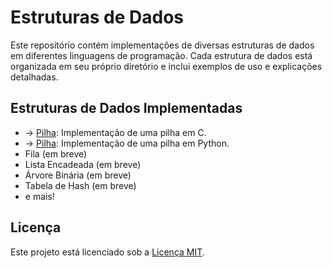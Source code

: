 # Estruturas de Dados

Este repositório contém implementações de diversas estruturas de dados em diferentes linguagens de programação. Cada estrutura de dados está organizada em seu próprio diretório e inclui exemplos de uso e explicações detalhadas.

## Estruturas de Dados Implementadas

- → [Pilha](./pilha/pilha.c): Implementação de uma pilha em C.
- → [Pilha](./pilha/pilha.py): Implementação de uma pilha em Python.
- Fila (em breve)
- Lista Encadeada (em breve)
- Árvore Binária (em breve)
- Tabela de Hash (em breve)
- e mais!

## Licença

Este projeto está licenciado sob a [Licença MIT](./LICENSE).
